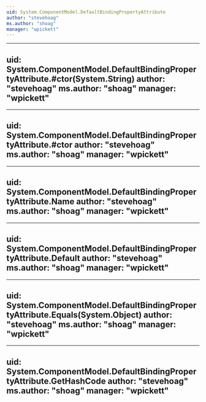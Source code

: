 ```yaml
---
uid: System.ComponentModel.DefaultBindingPropertyAttribute
author: "stevehoag"
ms.author: "shoag"
manager: "wpickett"
---
```


---
uid: System.ComponentModel.DefaultBindingPropertyAttribute.#ctor(System.String)
author: "stevehoag"
ms.author: "shoag"
manager: "wpickett"
---

---
uid: System.ComponentModel.DefaultBindingPropertyAttribute.#ctor
author: "stevehoag"
ms.author: "shoag"
manager: "wpickett"
---

---
uid: System.ComponentModel.DefaultBindingPropertyAttribute.Name
author: "stevehoag"
ms.author: "shoag"
manager: "wpickett"
---

---
uid: System.ComponentModel.DefaultBindingPropertyAttribute.Default
author: "stevehoag"
ms.author: "shoag"
manager: "wpickett"
---

---
uid: System.ComponentModel.DefaultBindingPropertyAttribute.Equals(System.Object)
author: "stevehoag"
ms.author: "shoag"
manager: "wpickett"
---

---
uid: System.ComponentModel.DefaultBindingPropertyAttribute.GetHashCode
author: "stevehoag"
ms.author: "shoag"
manager: "wpickett"
---
